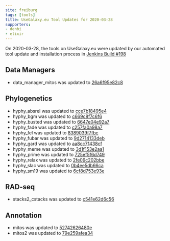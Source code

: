 ```yaml
---
site: freiburg
tags: [tools]
title: UseGalaxy.eu Tool Updates for 2020-03-28
supporters:
- denbi
- elixir
---
```


On 2020-03-28, the tools on UseGalaxy.eu were updated by our automated tool update and installation process in [Jenkins Build #198](https://build.galaxyproject.eu/job/usegalaxy-eu/job/install-tools/#198/)


## Data Managers

- data_manager_mitos was updated to [26a6f95e82c8](https://toolshed.g2.bx.psu.edu/view/iuc/data_manager_mitos/26a6f95e82c8)

## Phylogenetics

- hyphy_absrel was updated to [cce7b18495e4](https://toolshed.g2.bx.psu.edu/view/iuc/hyphy_absrel/cce7b18495e4)
- hyphy_bgm was updated to [c669c8f7c6f6](https://toolshed.g2.bx.psu.edu/view/iuc/hyphy_bgm/c669c8f7c6f6)
- hyphy_busted was updated to [6647e04e92a7](https://toolshed.g2.bx.psu.edu/view/iuc/hyphy_busted/6647e04e92a7)
- hyphy_fade was updated to [c257fa0a98a7](https://toolshed.g2.bx.psu.edu/view/iuc/hyphy_fade/c257fa0a98a7)
- hyphy_fel was updated to [8389039f7fbc](https://toolshed.g2.bx.psu.edu/view/iuc/hyphy_fel/8389039f7fbc)
- hyphy_fubar was updated to [9d2714133deb](https://toolshed.g2.bx.psu.edu/view/iuc/hyphy_fubar/9d2714133deb)
- hyphy_gard was updated to [aa8cc71438cf](https://toolshed.g2.bx.psu.edu/view/iuc/hyphy_gard/aa8cc71438cf)
- hyphy_meme was updated to [3d1f153e2aa1](https://toolshed.g2.bx.psu.edu/view/iuc/hyphy_meme/3d1f153e2aa1)
- hyphy_prime was updated to [725ef5f6d749](https://toolshed.g2.bx.psu.edu/view/iuc/hyphy_prime/725ef5f6d749)
- hyphy_relax was updated to [2fe09c202bbe](https://toolshed.g2.bx.psu.edu/view/iuc/hyphy_relax/2fe09c202bbe)
- hyphy_slac was updated to [0b4ee5db66ca](https://toolshed.g2.bx.psu.edu/view/iuc/hyphy_slac/0b4ee5db66ca)
- hyphy_sm19 was updated to [6cf8d753e93e](https://toolshed.g2.bx.psu.edu/view/iuc/hyphy_sm19/6cf8d753e93e)

## RAD-seq

- stacks2_cstacks was updated to [c541e62d6c56](https://toolshed.g2.bx.psu.edu/view/iuc/stacks2_cstacks/c541e62d6c56)

## Annotation

- mitos was updated to [52742626480e](https://toolshed.g2.bx.psu.edu/view/iuc/mitos/52742626480e)
- mitos2 was updated to [79e259afea34](https://toolshed.g2.bx.psu.edu/view/iuc/mitos2/79e259afea34)

